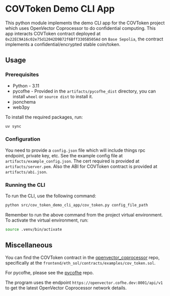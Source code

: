 # COVToken Demo CLI App

This python module implements the demo CLI app for the COVToken project which uses OpenVector Coprocessor to do confidential computing. This app interacts COVToken contract deployed at `0x22EC9A16c02e75d12042D9B72f6Bff3305B505Ad` on `Base Sepolia`, the contract implements a confidential/encrypted stable coin/token.

## Usage

### Prerequisites

- Python - 3.11
- pycofhe - Provided in the `artifacts/pycofhe_dist` directory, you can install `wheel` or `source dist` to install it.
- jsonchema
- web3py

To install the required packages, run:

```bash
uv sync
```

### Configuration

You need to provide a `config.json` file which will include things rpc endpoint, private key, etc. See the example config file at `artifacts/example_config.json`. The cert required is provided at `artifacts/server.pem`. Also the ABI for COVToken contract is provided at `artifacts/abi.json`.

### Running the CLI

To run the CLI, use the following command:

```bash
python src/cov_token_demo_cli_app/cov_token.py config_file_path
```

Remember to run the above command from the project virtual environment. To activate the virtual environment, run:

```bash
source .venv/bin/activate
```

## Miscellaneous

You can find the COVToken contract in the [openvector_coprocessor](https://github.com/OpenVectorAI/openvector_coprocesssor) repo, specifically at the `frontend/eth_sol/contracts/examples/cov_token.sol`.

For pycofhe, please see the [pycofhe](https://github.com/OpenVectorAI/pycofhe) repo.

The program uses the endpoint `https://openvector.cofhe.dev:8001/api/v1` to get the latest OpenVector Coprocessor network details.
